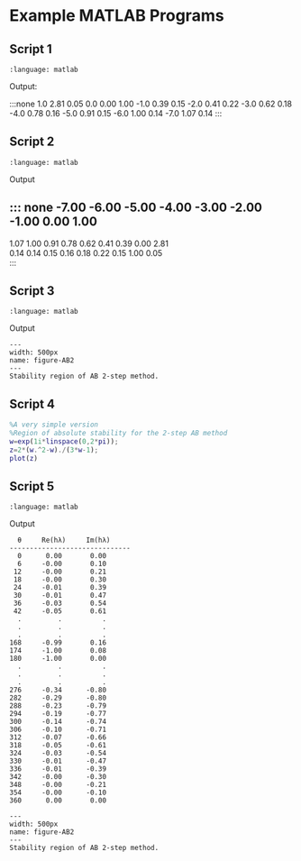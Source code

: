 # Example MATLAB Programs

## Script 1
```{literalinclude} /codes/AM2_interval.m
:language: matlab
```

Output:

:::none
 1.0   2.81   0.05
 0.0   0.00   1.00
-1.0   0.39   0.15
-2.0   0.41   0.22
-3.0   0.62   0.18
-4.0   0.78   0.16
-5.0   0.91   0.15
-6.0   1.00   0.14
-7.0   1.07   0.14
:::


## Script 2

```{literalinclude} /codes/AM2_interval_v2.m
:language: matlab
```
Output

::: none
-7.00	-6.00	-5.00	-4.00	-3.00	-2.00	-1.00	 0.00	 1.00	
-------------------------------------------------------------
1.07	 1.00	 0.91	 0.78	 0.62	 0.41	 0.39	 0.00	 2.81	
0.14	 0.14	 0.15	 0.16	 0.18	 0.22	 0.15	 1.00	 0.05	
:::

## Script 3

```{literalinclude} /codes/AB2_lines.m
:language: matlab
```

Output

```{figure} /images/06/AB2_lines_result.svg
---
width: 500px
name: figure-AB2
---
Stability region of AB 2-step method.
```



## Script 4

``` matlab
%A very simple version
%Region of absolute stability for the 2-step AB method
w=exp(1i*linspace(0,2*pi));
z=2*(w.^2-w)./(3*w-1);
plot(z)
```

## Script 5
```{literalinclude} /codes/AB2shaded.m
:language: matlab
```

Output

```none
  θ     Re(hλ)     Im(hλ)
------------------------------
  0      0.00       0.00
  6     -0.00       0.10
 12     -0.00       0.21
 18     -0.00       0.30
 24     -0.01       0.39
 30     -0.01       0.47
 36     -0.03       0.54
 42     -0.05       0.61
  .         .          .
  .         .          .
  .         .          .    
168     -0.99       0.16
174     -1.00       0.08
180     -1.00       0.00
  .         .          .
  .         .          .
  .         .          .    
276     -0.34      -0.80
282     -0.29      -0.80
288     -0.23      -0.79
294     -0.19      -0.77
300     -0.14      -0.74
306     -0.10      -0.71
312     -0.07      -0.66
318     -0.05      -0.61
324     -0.03      -0.54
330     -0.01      -0.47
336     -0.01      -0.39
342     -0.00      -0.30
348     -0.00      -0.21
354     -0.00      -0.10
360      0.00       0.00
```

```{figure} /images/06/AB2shaded_result.svg
---
width: 500px
name: figure-AB2
---
Stability region of AB 2-step method.
```
